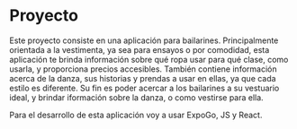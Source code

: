 # Proyecto
Este proyecto consiste en una aplicación para bailarines. Principalmente orientada a la vestimenta, ya sea para ensayos o por comodidad, esta aplicación te brinda información sobre qué ropa usar para qué clase, como usarla, y proporciona precios accesibles. También contiene información acerca de la danza, sus historias y prendas a usar en ellas, ya que cada estilo es diferente. Su fin es poder acercar a los bailarines a su vestuario ideal, y brindar iformación sobre la danza, o como vestirse para ella.

Para el desarrollo de esta aplicación voy a usar ExpoGo, JS y React.
